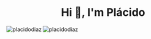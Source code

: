 <h1 align="center">Hi 👋, I'm Plácido</h1>

<p><img align="left" src="https://github-readme-stats.vercel.app/api/top-langs?username=placidodiaz&show_icons=true&locale=en&layout=compact" alt="placidodiaz" /></p>

<p><img align="center" src="https://github-readme-streak-stats.herokuapp.com/?user=placidodiaz&" alt="placidodiaz" /></p>
